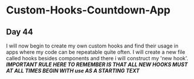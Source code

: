 # Custom-Hooks-Countdown-App
## Day 44  
I will now begin to create my own custom hooks and find their usage in apps where my code can be repeatable quite often. I will create a new file called hooks besides components and there i will construct my 'new hook'. ***IMPORTANT RULE HERE TO REMEMBER IS THAT ALL NEW HOOKS MUST AT ALL TIMES BEGIN WITH use AS A STARTING TEXT*** 
